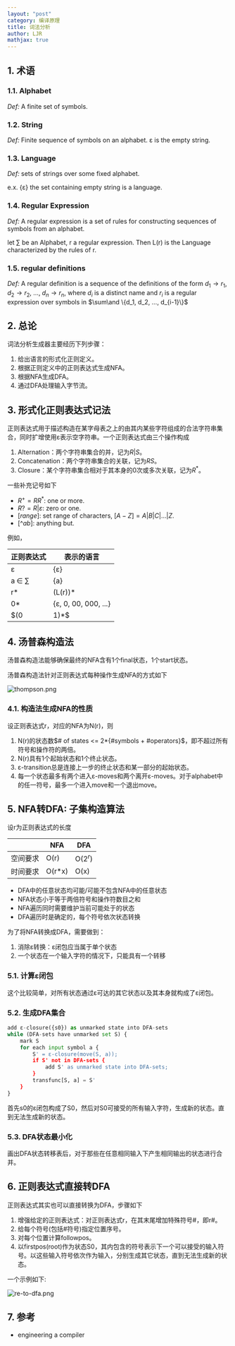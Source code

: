 ```yaml
---
layout: "post"
category: 编译原理
title: 词法分析
author: LJR
mathjax: true
---
```


## 1. 术语

### 1.1. Alphabet

*Def:* A finite set of symbols.

### 1.2. String

*Def:* Finite sequence of symbols on an alphabet. ε is the empty string.

### 1.3. Language

*Def:* sets of strings over some fixed alphabet.

e.x. {ε} the set containing empty string is a language.

### 1.4. Regular Expression

*Def:* A regular expression is a set of rules for constructing sequences of symbols from an alphabet.

let $\sum$ be an Alphabet, r a regular expression. Then L(r) is the Language characterized by the rules of r.

### 1.5. regular definitions

*Def:* A regular definition is a sequence of the definitions of the form $d_1 \to r_1$, $d_2 \to r_2$, ..., $d_n \to r_n$, where $d_i$ is a distinct name and $r_i$ is a regular expression over symbols in $\sum\and \{d_1, d_2, ..., d_{i-1}\}$

## 2. 总论

词法分析生成器主要经历下列步骤：

1. 给出语言的形式化正则定义。
2. 根据正则定义中的正则表达式生成NFA。
3. 根据NFA生成DFA。
4. 通过DFA处理输入字节流。

## 3. 形式化正则表达式记法

正则表达式用于描述构造在某字母表之上的由其内某些字符组成的合法字符串集合，同时扩增使用ε表示空字符串。一个正则表达式由三个操作构成

1. Alternation：两个字符串集合的并，记为$R|S$。
2. Concatenation：两个字符串集合的关联，记为$RS$。
3. Closure：某个字符串集合相对于其本身的0次或多次关联，记为$R^*$。

一些补充记号如下

+ $R^{+}=RR^{*}$: one or more.
+ $R?=R|ε$: zero or one.
+ $[range]$: set range of characters, $[A-Z]=A|B|C|...|Z$.
+ $[\^ab]$: anything but.

例如，

|正则表达式|表示的语言|
|---|---|
|ε|{ε}|
|a ∈ $\sum$|{a}|
|r*|(L(r))*|
|0*|{ε, 0, 00, 000, ...}|
|$(0|1)*$|all strings with 0 and 1, inclusing the empty string|

## 4. 汤普森构造法

汤普森构造法能够确保最终的NFA含有1个final状态，1个start状态。

汤普森构造法针对正则表达式每种操作生成NFA的方式如下

![thompson.png](https://i.loli.net/2021/01/16/2XZWiqjhNLGC1yJ.png)

### 4.1. 构造法生成NFA的性质

设正则表达式r，对应的NFA为N(r)，则

1. N(r)的状态数$# of states <= 2*{#symbols + #operators}$，即不超过所有符号和操作符的两倍。
2. N(r)具有1个起始状态和1个终止状态。
3. ε-transition总是连接上一步的终止状态和某一部分的起始状态。
4. 每一个状态最多有两个进入ε-moves和两个离开ε-moves。对于alphabet中的任一符号，最多一个进入move和一个退出move。

## 5. NFA转DFA: 子集构造算法

设r为正则表达式的长度

| |NFA|DFA|
|---|---|---|
|空间要求|O(r)|O($2^r$)|
|时间要求|O(r*x)|O(x)|

+ DFA中的任意状态均可能/可能不包含NFA中的任意状态
+ NFA状态小于等于两倍符号和操作符数目之和
+ NFA遍历同时需要维护当前可能处于的状态
+ DFA遍历时是确定的，每个符号依次状态转换

为了将NFA转换成DFA，需要做到：

1. 消除ε转换：ε闭包应当属于单个状态
2. 一个状态在一个输入字符的情况下，只能具有一个转移

### 5.1. 计算ε闭包

这个比较简单，对所有状态通过ε可达的其它状态以及其本身就构成了ε闭包。

### 5.2. 生成DFA集合

```python
add ε-closure({s0}) as unmarked state into DFA-sets
while (DFA-sets have unmarked set S) {
    mark S
    for each input symbol a {
        S' = ε-closure(move(S, a));
        if S' not in DFA-sets {
            add S' as unmarked state into DFA-sets;
        }
        transfunc[S, a] = S'
    }
}
```

首先s0的ε闭包构成了S0，然后对S0可接受的所有输入字符，生成新的状态。直到无法生成新的状态。

### 5.3. DFA状态最小化

画出DFA状态转移表后，对于那些在任意相同输入下产生相同输出的状态进行合并。

## 6. 正则表达式直接转DFA

正则表达式其实也可以直接转换为DFA，步骤如下

1. 增强给定的正则表达式：对正则表达式r，在其末尾增加特殊符号#，即r#。
2. 给每个符号(包括#符号)指定位置序号。
3. 对每个位置计算followpos。
4. 以firstpos(root)作为状态S0，其内包含的符号表示下一个可以接受的输入符号。以这些输入符号依次作为输入，分别生成其它状态，直到无法生成新的状态。

一个示例如下:

![re-to-dfa.png](https://i.loli.net/2021/01/16/OVuyjGciSBQMDY8.png)

## 7. 参考

+ engineering a compiler
